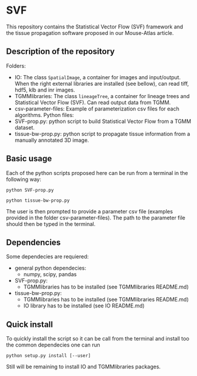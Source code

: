 # SVF

This repository contains the Statistical Vector Flow (SVF) framework and the tissue propagation software proposed in our Mouse-Atlas article.

## Description of the repository
Folders:
  - IO: The class `SpatialImage`, a container for images and input/output. When the right external libraries are installed (see bellow), can read tiff, hdf5, klb and inr images.
  - TGMMlibraries: The class `lineageTree`, a container for lineage trees and Statistical Vector Flow (SVF). Can read output data from TGMM.
  - csv-parameter-files: Example of parameterization csv files for each algorithms.
Python files:
  - SVF-prop.py: python script to build Statistical Vector Flow from a TGMM dataset.
  - tissue-bw-prop.py: python script to propagate tissue information from a manually annotated 3D image.

## Basic usage
Each of the python scripts proposed here can be run from a terminal in the following way:

`python SVF-prop.py`

`python tissue-bw-prop.py`

The user is then prompted to provide a parameter csv file (examples provided in the folder csv-parameter-files). The path to the parameter file should then be typed in the terminal.

## Dependencies
Some dependecies are requiered:
  - general python dependecies:
    - numpy, scipy, pandas
  - SVF-prop.py:
     - TGMMlibraries has to be installed (see TGMMlibraries README.md)
  - tissue-bw-prop.py:
    - TGMMlibraries has to be installed (see TGMMlibraries README.md)
    - IO library has to be installed (see IO README.md)

## Quick install
To quickly install the script so it can be call from the terminal and install too the common dependecies one can run
```shell
python setup.py install [--user]
```
Still will be remaining to install IO and TGMMlibraries packages.